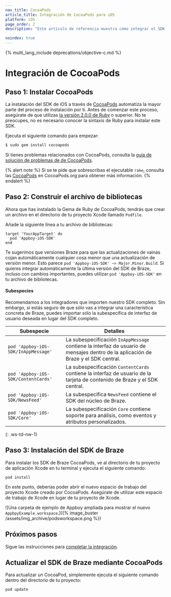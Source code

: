 ```yaml
---
nav_title: CocoaPods
article_title: Integración de CocoaPods para iOS
platform: iOS
page_order: 2
description: "Este artículo de referencia muestra cómo integrar el SDK de Braze utilizando CocoaPods para iOS."

noindex: true
---
```


{% multi_lang_include deprecations/objective-c.md %}

# Integración de CocoaPods

## Paso 1: Instalar CocoaPods

La instalación del SDK de iOS a través de [CocoaPods](http://cocoapods.org/) automatiza la mayor parte del proceso de instalación por ti. Antes de comenzar este proceso, asegúrate de que utilizas [la versión 2.0.0 de Ruby](https://www.ruby-lang.org/en/installation/) o superior. No te preocupes, no es necesario conocer la sintaxis de Ruby para instalar este SDK.

Ejecuta el siguiente comando para empezar:

```bash
$ sudo gem install cocoapods
```

Si tienes problemas relacionados con CocoaPods, consulta la [guía de solución de problemas de de CocoaPods](http://guides.cocoapods.org/using/troubleshooting.html "CocoaPodsGuía de solución de problemas").

{% alert note %}
Si se te pide que sobrescribas el ejecutable `rake`, consulta las [ CocoaPods](http://guides.cocoapods.org/using/getting-started.html "instrucciones de instalación de") en CocoaPods.org para obtener más información.
{% endalert %}

## Paso 2: Construir el archivo de bibliotecas

Ahora que has instalado la Gema de Ruby de CocoaPods, tendrás que crear un archivo en el directorio de tu proyecto Xcode llamado `Podfile`.

Añade la siguiente línea a tu archivo de bibliotecas:

```
target 'YourAppTarget' do
  pod 'Appboy-iOS-SDK'
end
```

Te sugerimos que versiones Braze para que las actualizaciones de vainas cojan automáticamente cualquier cosa menor que una actualización de versión menor. Esto parece `pod 'Appboy-iOS-SDK' ~> Major.Minor.Build`. Si quieres integrar automáticamente la última versión del SDK de Braze, incluso con cambios importantes, puedes utilizar `pod 'Appboy-iOS-SDK'` en tu archivo de bibliotecas.

#### Subespecies

Recomendamos a los integradores que importen nuestro SDK completo. Sin embargo, si estás seguro de que sólo vas a integrar una característica concreta de Braze, puedes importar sólo la subespecífica de interfaz de usuario deseada en lugar del SDK completo.

| Subespecie | Detalles |
| ------- | ------- |
| `pod 'Appboy-iOS-SDK/InAppMessage'` | La subespecificación `InAppMessage` contiene la interfaz de usuario de mensajes dentro de la aplicación de Braze y el SDK central.|
| `pod 'Appboy-iOS-SDK/ContentCards'` | La subespecificación `ContentCards` contiene la interfaz de usuario de la tarjeta de contenido de Braze y el SDK central. |
| `pod 'Appboy-iOS-SDK/NewsFeed'` | La subespecífica `NewsFeed` contiene el SDK del núcleo de Braze. |
| `pod 'Appboy-iOS-SDK/Core'` | La subespecificación `Core` contiene soporte para análisis, como eventos y atributos personalizados. |
{: .ws-td-nw-1}

## Paso 3: Instalación del SDK de Braze

Para instalar los SDK de Braze CocoaPods, ve al directorio de tu proyecto de aplicación Xcode en tu terminal y ejecuta el siguiente comando:
```
pod install
```

En este punto, deberías poder abrir el nuevo espacio de trabajo del proyecto Xcode creado por CocoaPods. Asegúrate de utilizar este espacio de trabajo de Xcode en lugar de tu proyecto de Xcode. 

![Una carpeta de ejemplo de Appboy ampliada para mostrar el nuevo `AppbpyExample.workspace`.]({% image_buster /assets/img_archive/podsworkspace.png %})

## Próximos pasos

Sigue las instrucciones para [completar la integración]({{site.baseurl}}/developer_guide/platform_integration_guides/ios/initial_sdk_setup/completing_integration/).

## Actualizar el SDK de Braze mediante CocoaPods

Para actualizar un CocoaPod, simplemente ejecuta el siguiente comando dentro del directorio de tu proyecto:

```
pod update
```

